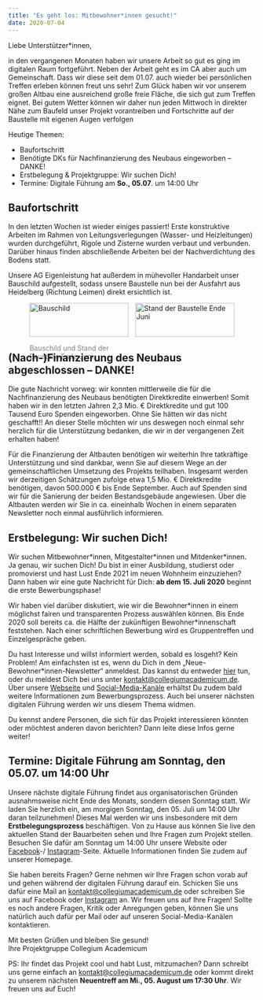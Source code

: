 ```yaml
---
title: "Es geht los: Mitbewohner*innen gesucht!"
date: 2020-07-04
---
```

Liebe Unterstützer*innen,

in den vergangenen Monaten haben wir unsere Arbeit so gut es ging im digitalen
Raum fortgeführt. Neben der Arbeit geht es im CA aber auch um Gemeinschaft. Dass
wir diese seit dem 01.07. auch wieder bei persönlichen Treffen erleben können
freut uns sehr! Zum Glück haben wir vor unserem großen Altbau eine ausreichend
große freie Fläche, die sich gut zum Treffen eignet. Bei gutem Wetter können wir
daher nun jeden Mittwoch in direkter Nähe zum Baufeld unser Projekt vorantreiben
und Fortschritte auf der Baustelle mit eigenen Augen verfolgen

Heutige Themen:
- Baufortschritt
- Benötigte DKs für Nachfinanzierung des Neubaus eingeworben – DANKE!
- Erstbelegung & Projektgruppe: Wir suchen Dich!
- Termine: Digitale Führung am **So., 05.07**. um 14:00 Uhr

## Baufortschritt

In den letzten Wochen ist wieder einiges passiert! Erste konstruktive Arbeiten
im Rahmen von Leitungsverlegungen (Wasser- und Heizleitungen) wurden
durchgeführt, Rigole und Zisterne wurden verbaut und verbunden. Darüber hinaus
finden abschließende Arbeiten bei der Nachverdichtung des Bodens statt.

Unsere AG Eigenleistung hat außerdem in mühevoller Handarbeit unser Bauschild
aufgestellt, sodass unsere Baustelle nun bei der Ausfahrt aus Heidelberg
(Richtung Leimen) direkt ersichtlich ist.

<div style="display:flex; justify-content:center;">
	<div style="margin-right: 1em; flex-basis:40%;">
	<img src="/newsletter/bauschild.jpg" alt="Bauschild" title="Baustelle" width="100%" />
	<p style="margin-bottom: 0; color: gray">Bauschild und Stand der Baustelle Ende Juni.</p>
	</div>
	<div style="flex-basis:40%;">
		<img src="/newsletter/stand_baustelle_juni.jpg" alt="Stand der Baustelle Ende Juni" title="Stand der Baustelle Ende Juni" width="100%" />
	</div>
</div>

## (Nach-)Finanzierung des Neubaus abgeschlossen – DANKE!

Die gute Nachricht vorweg: wir konnten mittlerweile die für die Nachfinanzierung
des Neubaus benötigten Direktkredite einwerben! Somit haben wir in den letzten
Jahren 2,3 Mio. € Direktkredite und gut 100 Tausend Euro Spenden eingeworben.
Ohne Sie hätten wir das nicht geschafft!! An dieser Stelle möchten wir uns
deswegen noch einmal sehr herzlich für die Unterstützung bedanken, die wir in
der vergangenen Zeit erhalten haben!

Für die Finanzierung der Altbauten benötigen wir weiterhin Ihre tatkräftige
Unterstützung und sind dankbar, wenn Sie auf diesem Wege an der
gemeinschaftlichen Umsetzung des Projekts teilhaben. Insgesamt werden wir
derzeitigen Schätzungen zufolge etwa 1,5 Mio. € Direktkredite benötigen, davon
500.000 € bis Ende September. Auch auf Spenden sind wir für die Sanierung der
beiden Bestandsgebäude angewiesen. Über die Altbauten werden wir Sie in ca.
eineinhalb Wochen in einem separaten Newsletter noch einmal ausführlich
informieren.

## Erstbelegung: Wir suchen Dich!

Wir suchen Mitbewohner\*innen, Mitgestalter\*innen und Mitdenker\*innen. Ja genau,
wir suchen Dich! Du bist in einer Ausbildung, studierst oder promovierst und
hast Lust Ende 2021 im neuen Wohnheim einzuziehen? Dann haben wir eine gute
Nachricht für Dich: **ab dem 15. Juli 2020** beginnt die erste Bewerbungsphase!

Wir haben viel darüber diskutiert, wie wir die Bewohner\*innen in einem möglichst
fairen und transparenten Prozess auswählen können. Bis Ende 2020 soll bereits
ca. die Hälfte der zukünftigen Bewohner\*innenschaft feststehen. Nach einer
schriftlichen Bewerbung wird es Gruppentreffen und Einzelgespräche geben.
 
Du hast Interesse und willst informiert werden, sobald es losgeht? Kein Problem!
Am einfachsten ist es, wenn du Dich in dem „Neue-Bewohner\*innen-Newsletter“
anmeldest. Das kannst du entweder
[hier](https://collegiumacademicum.de/einziehen/) tun, oder du meldest Dich bei
uns unter
[kontakt@collegiumacademicum.de](mailto:kontakt@collegiumacademicum.de). Über
unsere [Webseite](https://collegiumacademicum.de/) und [Social-Media-Kanäle](https://de-de.facebook.com/CollegiumAcademicum/) erhältst Du zudem bald weitere
Informationen zum Bewerbungsprozess. Auch bei unserer nächsten digitalen Führung
werden wir uns diesem Thema widmen.

Du kennst andere Personen, die sich für das Projekt interessieren könnten oder
möchtest anderen davon berichten? Dann leite diese Infos gerne weiter!

## Termine: Digitale Führung am Sonntag, den 05.07. um 14:00 Uhr

Unsere nächste digitale Führung findet aus organisatorischen Gründen
ausnahmsweise nicht Ende des Monats, sondern diesen Sonntag statt. Wir laden Sie
herzlich ein, am morgigen Sonntag, den 05. Juli um 14:00 Uhr daran
teilzunehmen! Dieses Mal werden wir uns insbesondere mit dem
**Erstbelegungsprozess** beschäftigen. Von zu Hause aus können Sie live den
aktuellen Stand der Bauarbeiten sehen und Ihre Fragen zum Projekt stellen.
Besuchen Sie dafür am Sonntag um 14:00 Uhr unsere Website oder [Facebook](https://de-de.facebook.com/CollegiumAcademicum/)-/
[Instagram](https://www.instagram.com/collegiumacademicum/)-Seite. Aktuelle Informationen finden Sie zudem auf unserer Homepage.

Sie haben bereits Fragen? Gerne nehmen wir Ihre Fragen schon vorab auf und gehen
während der digitalen Führung darauf ein. Schicken Sie uns dafür eine Mail an
[kontakt@collegiumacademicum.de](mailto:kontakt@collegiumacademicum.de) oder schreiben Sie uns auf Facebook oder
[Instagram](https://www.instagram.com/collegiumacademicum/) an. Wir freuen uns auf Ihre Fragen! Sollte es noch andere Fragen,
Kritik oder Anregungen geben, können Sie uns natürlich auch dafür per Mail oder
auf unseren Social-Media-Kanälen kontaktieren.

Mit besten Grüßen und bleiben Sie gesund!  
Ihre Projektgruppe Collegium Academicum

PS: Ihr findet das Projekt cool und habt Lust, mitzumachen? Dann schreibt uns
gerne einfach an
[kontakt@collegiumacademicum.de](mailto:kontakt@collegiumacademicum.de) oder
kommt direkt zu unserem nächsten **Neuentreff am Mi., 05. August um 17:30 Uhr**. Wir
freuen uns auf Euch!
